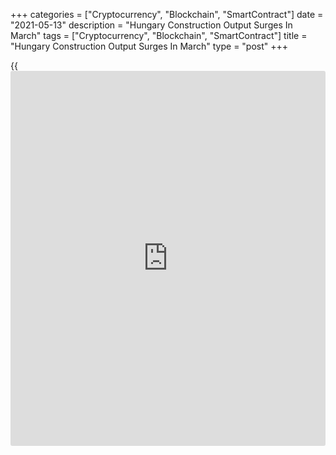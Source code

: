 +++
categories = ["Cryptocurrency", "Blockchain", "SmartContract"]
date = "2021-05-13"
description = "Hungary Construction Output Surges In March"
tags = ["Cryptocurrency", "Blockchain", "SmartContract"]
title = "Hungary Construction Output Surges In March"
type = "post"
+++

{{<iframe id="large-banner" src="https://www.bounty.group/#slide=9.0" width="100%" height="600" scrolling="no" style="border: 0px solid rgb(216, 221, 230); border-radius: 3px;">}}

Hungary's construction output grew in March after falling in the
previous month, data from the Hungarian Central Statistical Office
showed on Thursday.

Construction output accelerated 4.3 percent year-on-year in March, after
a 17.2 percent drop in February. In January, output rose 7.0 percent.

Among the main groups, construction of buildings gained by 6.4 percent
and the civil engineering works remained unchanged.

On a seasonally adjusted basis, the construction output increased 11.5
percent monthly in March, after a 10.4 percent fall in the previous
month.

In the first quarter, construction output declined 2.0 percent yearly.

For comments and feedback [contact](https://www.playgroundfx.com/contact/): editorial@rtt[news](https://www.letsplayfx.com/blog/forex-news-website/).com

[Economic News][1]

 **What parts of the world are seeing the best (and worst) economic
performances lately? Click[here][2] to check out our [Econ Scorecard][2]
and find out! See up-to-the-moment [ranking](https://www.playgroundfx.com/blog/crypto-exchange-ranking/)s for the best and worst
performers in [GDP][3], [unemployment rate][4], [inflation][5] and much
more.**

   1. www.rtt[news](https://www.letsplayfx.com/blog/forex-news-website/).com/Content/EconomicNews.aspx
   2. www.rtt[news](https://www.letsplayfx.com/blog/forex-news-website/).com/economic-scorecard/world-rank/PPI/highest-performance.aspx
   3. www.rtt[news](https://www.letsplayfx.com/blog/forex-news-website/).com/economic-scorecard/world-rank/GDP/highest-performance.aspx
   4. www.rtt[news](https://www.letsplayfx.com/blog/forex-news-website/).com/economic-scorecard/world-rank/unemployment-rate/lowest-performance.aspx
   5. www.rtt[news](https://www.letsplayfx.com/blog/forex-news-website/).com/economic-scorecard/world-rank/CPI/highest-performance.aspx